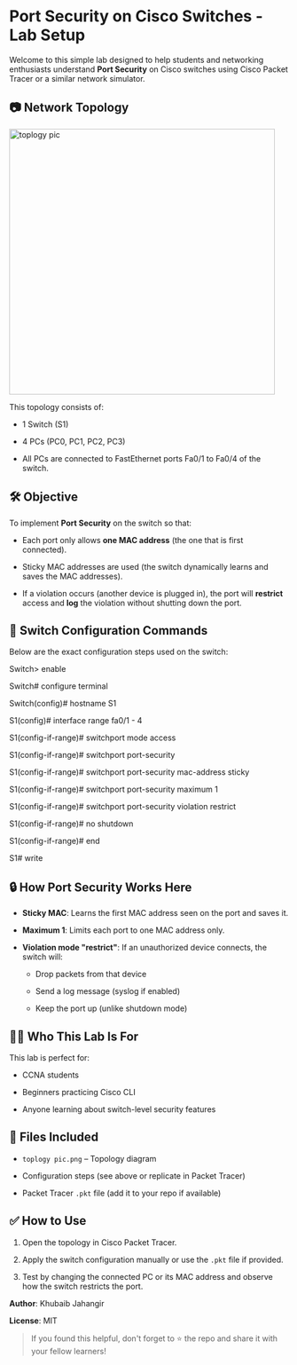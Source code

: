 
# Port Security on Cisco Switches - Lab Setup

Welcome to this simple lab designed to help students and networking enthusiasts understand **Port Security** on Cisco switches using Cisco Packet Tracer or a similar network simulator.

## 📷 Network Topology

<img width="479" alt="toplogy pic" src="https://github.com/user-attachments/assets/0566cf91-a4e7-4ab8-a127-3c524181f4b0" />


This topology consists of:

- 1 Switch (S1)

- 4 PCs (PC0, PC1, PC2, PC3)

- All PCs are connected to FastEthernet ports Fa0/1 to Fa0/4 of the switch.

## 🛠️ Objective

To implement **Port Security** on the switch so that:

- Each port only allows **one MAC address** (the one that is first connected).

- Sticky MAC addresses are used (the switch dynamically learns and saves the MAC addresses).

- If a violation occurs (another device is plugged in), the port will **restrict** access and **log** the violation without shutting down the port.

## 🧾 Switch Configuration Commands

Below are the exact configuration steps used on the switch:

Switch> enable

Switch# configure terminal

Switch(config)# hostname S1

S1(config)# interface range fa0/1 - 4

S1(config-if-range)# switchport mode access

S1(config-if-range)# switchport port-security

S1(config-if-range)# switchport port-security mac-address sticky

S1(config-if-range)# switchport port-security maximum 1

S1(config-if-range)# switchport port-security violation restrict

S1(config-if-range)# no shutdown

S1(config-if-range)# end

S1# write


## 🔒 How Port Security Works Here

- **Sticky MAC**: Learns the first MAC address seen on the port and saves it.

- **Maximum 1**: Limits each port to one MAC address only.

- **Violation mode "restrict"**: If an unauthorized device connects, the switch will:

  - Drop packets from that device

  - Send a log message (syslog if enabled)

  - Keep the port up (unlike shutdown mode)

## 🧑‍🎓 Who This Lab Is For

This lab is perfect for:

- CCNA students

- Beginners practicing Cisco CLI

- Anyone learning about switch-level security features


## 📂 Files Included

- `toplogy pic.png` – Topology diagram

- Configuration steps (see above or replicate in Packet Tracer)

- Packet Tracer `.pkt` file (add it to your repo if available)

## ✅ How to Use

1. Open the topology in Cisco Packet Tracer.

2. Apply the switch configuration manually or use the `.pkt` file if provided.

3. Test by changing the connected PC or its MAC address and observe how the switch restricts the port.


**Author**: Khubaib Jahangir  

**License**: MIT

> If you found this helpful, don't forget to ⭐ the repo and share it with your fellow learners!

